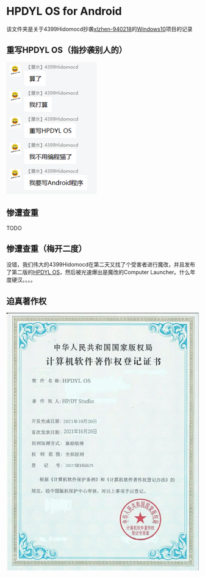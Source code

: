 # HPDYL OS for Android

该文件夹是关于4399Hidomocd抄袭[xlzhen-940218](https://github.com/xlzhen-940218)的[Windows10](https://github.com/xlzhen-940218/Windows10)项目的记录

## 重写HPDYL OS（指抄袭别人的）
![重写HPDYL OS](./重写HPDYL%20OS.png)

## 惨遭查重
TODO

## 惨遭查重（梅开二度）
没错，我们伟大的4399Hidomocd在第二天又找了个受害者进行魔改，并且发布了第二版的[HPDYL OS](./com.hpdy.hpdylos-cg7pCllGwT8i-unVx0w94w==.apk)，然后被光速爆出是魔改的Computer Launcher。什么年度硬汉。。。。

## 迫真著作权

![迫真著作权](./迫真著作权.jpg)
